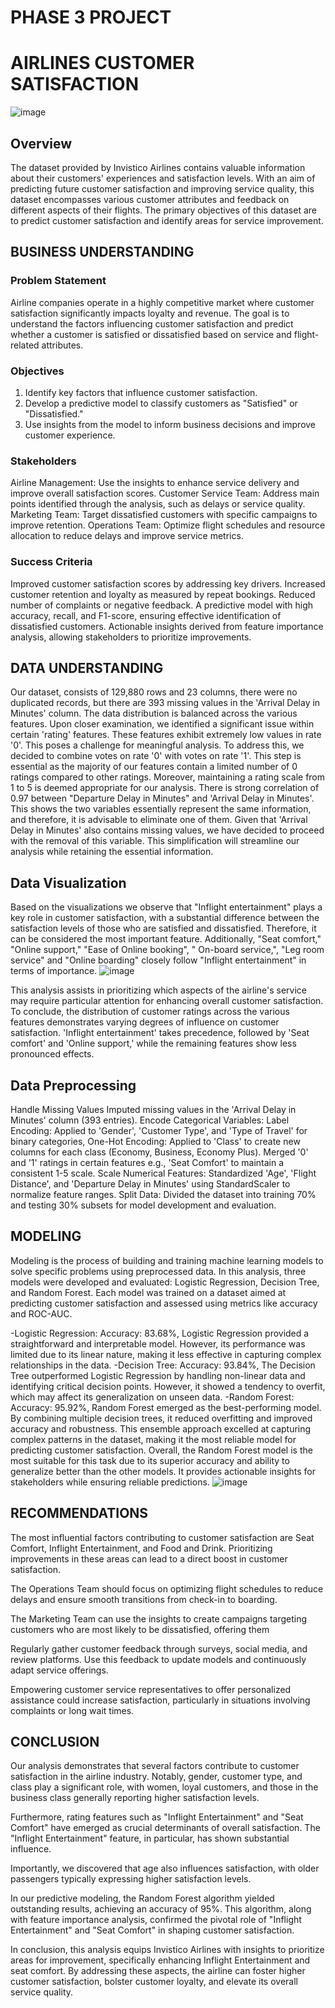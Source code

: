 # PHASE 3 PROJECT


# AIRLINES CUSTOMER SATISFACTION
![image](https://github.com/user-attachments/assets/0edf7ba6-a7e5-4e7d-912a-32b60203cc16)

## Overview
The dataset provided by Invistico Airlines contains valuable information about their customers' experiences and satisfaction levels. With an aim of predicting future customer satisfaction and improving service quality, this dataset encompasses various customer attributes and feedback on different aspects of their flights. The primary objectives of this dataset are to predict customer satisfaction and identify areas for service improvement.

## BUSINESS UNDERSTANDING
### Problem Statement
Airline companies operate in a highly competitive market where customer satisfaction significantly impacts loyalty and revenue. The goal is to understand the factors influencing customer satisfaction and predict whether a customer is satisfied or dissatisfied based on service and flight-related attributes.

### Objectives
1. Identify key factors that influence customer satisfaction.
2. Develop a predictive model to classify customers as "Satisfied" or "Dissatisfied."
3. Use insights from the model to inform business decisions and improve customer experience.

### Stakeholders
Airline Management: Use the insights to enhance service delivery and improve overall satisfaction scores.
Customer Service Team: Address main points identified through the analysis, such as delays or service quality.
Marketing Team: Target dissatisfied customers with specific campaigns to improve retention.
Operations Team: Optimize flight schedules and resource allocation to reduce delays and improve service metrics.

### Success Criteria
Improved customer satisfaction scores by addressing key drivers. Increased customer retention and loyalty as measured by repeat bookings. Reduced number of complaints or negative feedback. A predictive model with high accuracy, recall, and F1-score, ensuring effective identification of dissatisfied customers. Actionable insights derived from feature importance analysis, allowing stakeholders to prioritize improvements.

## DATA UNDERSTANDING
Our dataset, consists of 129,880 rows and 23 columns, there were no duplicated records, but there are 393 missing values in the 'Arrival Delay in Minutes' column. The data distribution is balanced across the various features. Upon closer examination, we identified a significant issue within certain 'rating' features. These features exhibit extremely low values in rate '0'. This poses a challenge for meaningful analysis. To address this, we decided to combine votes on rate '0' with votes on rate '1'. This step is essential as the majority of our features contain a limited number of 0 ratings compared to other ratings. Moreover, maintaining a rating scale from 1 to 5 is deemed appropriate for our analysis. There is strong correlation of 0.97 between "Departure Delay in Minutes" and 'Arrival Delay in Minutes'. This shows the two variables essentially represent the same information, and therefore, it is advisable to eliminate one of them. Given that 'Arrival Delay in Minutes' also contains missing values, we have decided to proceed with the removal of this variable. This simplification will streamline our analysis while retaining the essential information.

## Data Visualization
Based on the visualizations we observe that "Inflight entertainment" plays a key role in customer satisfaction, with a substantial difference between the satisfaction levels of those who are satisfied and dissatisfied. Therefore, it can be considered the most important feature. Additionally, "Seat comfort," "Online support," "Ease of Online booking", " On-board service,", "Leg room service" and "Online boarding" closely follow "Inflight entertainment" in terms of importance.
![image](https://github.com/user-attachments/assets/7d11b970-2f4a-4eec-92a0-3c8bd577b477)


This analysis assists in prioritizing which aspects of the airline's service may require particular attention for enhancing overall customer satisfaction.
To conclude, the distribution of customer ratings across the various features demonstrates varying degrees of influence on customer satisfaction. 'Inflight entertainment' takes precedence, followed by 'Seat comfort' and 'Online support,' while the remaining features show less pronounced effects.

## Data Preprocessing
Handle Missing Values Imputed missing values in the 'Arrival Delay in Minutes' column (393 entries).
Encode Categorical Variables:
Label Encoding: Applied to 'Gender', 'Customer Type', and 'Type of Travel' for binary categories,
One-Hot Encoding: Applied to 'Class' to create new columns for each class (Economy, Business, Economy Plus).
Merged '0' and '1' ratings in certain features e.g., 'Seat Comfort' to maintain a consistent 1-5 scale.
Scale Numerical Features: Standardized 'Age', 'Flight Distance', and 'Departure Delay in Minutes' using StandardScaler to normalize feature ranges.
Split Data: Divided the dataset into training 70% and testing 30% subsets for model development and evaluation.

## MODELING
Modeling is the process of building and training machine learning models to solve specific problems using preprocessed data. In this analysis, three models were developed and evaluated: Logistic Regression, Decision Tree, and Random Forest. Each model was trained on a dataset aimed at predicting customer satisfaction and assessed using metrics like accuracy and ROC-AUC.

-Logistic Regression:
Accuracy: 83.68%, Logistic Regression provided a straightforward and interpretable model. However, its performance was limited due to its linear nature, making it less effective in capturing complex relationships in the data.
-Decision Tree:
Accuracy: 93.84%, The Decision Tree outperformed Logistic Regression by handling non-linear data and identifying critical decision points. However, it showed a tendency to overfit, which may affect its generalization on unseen data.
-Random Forest:
Accuracy: 95.92%, Random Forest emerged as the best-performing model. By combining multiple decision trees, it reduced overfitting and improved accuracy and robustness. This ensemble approach excelled at capturing complex patterns in the dataset, making it the most reliable model for predicting customer satisfaction.
Overall, the Random Forest model is the most suitable for this task due to its superior accuracy and ability to generalize better than the other models. It provides actionable insights for stakeholders while ensuring reliable predictions.
![image](https://github.com/user-attachments/assets/8c5380e3-682e-404a-867e-01e69c380211)



## RECOMMENDATIONS
The most influential factors contributing to customer satisfaction are Seat Comfort, Inflight Entertainment, and Food and Drink. Prioritizing improvements in these areas can lead to a direct boost in customer satisfaction.

The Operations Team should focus on optimizing flight schedules to reduce delays and ensure smooth transitions from check-in to boarding.

The Marketing Team can use the insights to create campaigns targeting customers who are most likely to be dissatisfied, offering them 

Regularly gather customer feedback through surveys, social media, and review platforms. Use this feedback to update models and continuously adapt service offerings.

Empowering customer service representatives to offer personalized assistance could increase satisfaction, particularly in situations involving complaints or long wait times.


 ## CONCLUSION
 Our analysis demonstrates that several factors contribute to customer satisfaction in the airline industry. Notably, gender, customer type, and class play a significant role, with women, loyal customers, and those in the business class generally reporting higher satisfaction levels.

Furthermore, rating features such as "Inflight Entertainment" and "Seat Comfort" have emerged as crucial determinants of overall satisfaction. The "Inflight Entertainment" feature, in particular, has shown substantial influence.

Importantly, we discovered that age also influences satisfaction, with older passengers typically expressing higher satisfaction levels.

In our predictive modeling, the Random Forest algorithm yielded outstanding results, achieving an accuracy of 95%. This algorithm, along with feature importance analysis, confirmed the pivotal role of "Inflight Entertainment" and "Seat Comfort" in shaping customer satisfaction.

In conclusion, this analysis equips Invistico Airlines with insights to prioritize areas for improvement, specifically enhancing Inflight Entertainment and seat comfort. By addressing these aspects, the airline can foster higher customer satisfaction, bolster customer loyalty, and elevate its overall service quality.
